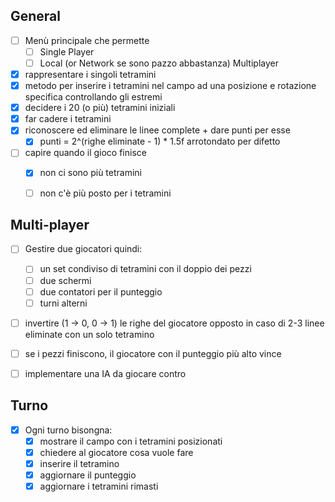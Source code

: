## General

- [ ] Menù principale che permette
  - [ ] Single Player
  - [ ] Local (or Network se sono pazzo abbastanza) Multiplayer

- [X] rappresentare i singoli tetramini
- [X] metodo per inserire i tetramini nel campo ad una posizione e rotazione specifica controllando gli estremi
- [X] decidere i 20 (o più) tetramini iniziali
- [X] far cadere i tetramini
- [X] riconoscere ed eliminare le linee complete + dare punti per esse 
  - [X] punti = 2^(righe eliminate - 1) * 1.5f arrotondato per difetto
- [ ] capire quando il gioco finisce
  - [X] non ci sono più tetramini
  - [ ] non c'è più posto per i tetramini


## Multi-player

- [ ] Gestire due giocatori quindi:
  - [ ] un set condiviso di tetramini con il doppio dei pezzi
  - [ ] due schermi 
  - [ ] due contatori per il punteggio
  - [ ] turni alterni
- [ ] invertire (1 -> 0, 0 -> 1) le righe del giocatore opposto in caso di 2-3 linee eliminate con un solo tetramino
- [ ] se i pezzi finiscono, il giocatore con il punteggio più alto vince
- [ ] implementare una IA da giocare contro


## Turno

- [X] Ogni turno bisongna:
  - [X] mostrare il campo con i tetramini posizionati
  - [X] chiedere al giocatore cosa vuole fare
  - [X] inserire il tetramino
  - [X] aggiornare il punteggio
  - [X] aggiornare i tetramini rimasti